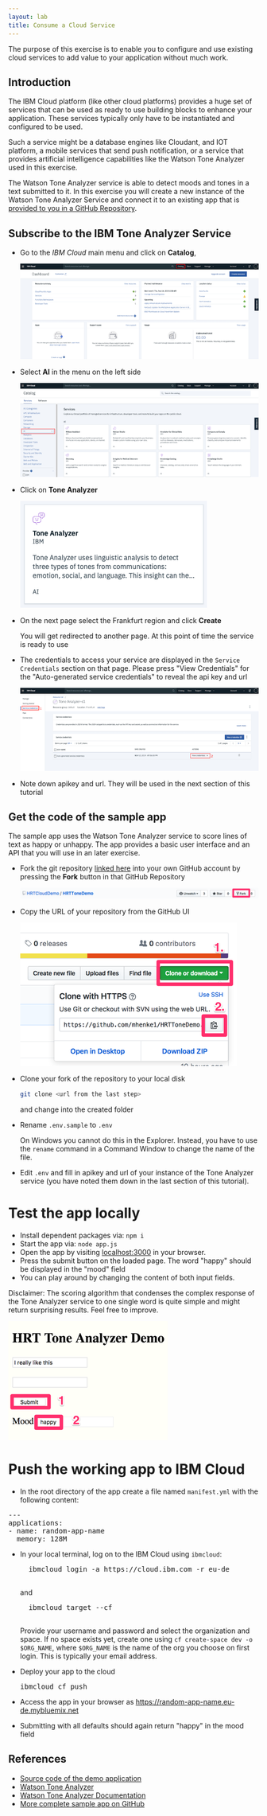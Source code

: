 ```yaml
---
layout: lab
title: Consume a Cloud Service
---
```


The purpose of this exercise is to enable you to configure and use existing cloud services to add value to your application without much work.

## Introduction

The IBM Cloud platform (like other cloud platforms) provides a huge set of services
that can be used as ready to use building blocks to enhance your application. These services typically only have to be instantiated and configured to be used.

Such a service might be a database engines like Cloudant, and IOT platform, a mobile services that send push notification, or a service that provides artificial intelligence capabilities like the Watson Tone Analyzer used in this exercise.

The Watson Tone Analyzer service is able to detect moods and tones in a text submitted to it. In this exercise you will create a new instance of the Watson Tone Analyzer Service and connect it to an existing app that is [provided to you in a GitHub Repository](https://github.com/HRTCloudDemo/HRTToneDemo).

## Subscribe to the IBM Tone Analyzer Service

- Go to the _IBM Cloud_ main menu and click on **Catalog**,

  ![catalog](catalog.png)

- Select **AI** in the menu on the left side

  ![Watson](watson.png)

- Click on **Tone Analyzer**

  ![Tone Analyzer](tone_tile.png)

- On the next page select the Frankfurt region and click **Create**

  You will get redirected to another page. At this point of time the service is ready to use

- The credentials to access your service are displayed in the `Service Credentials` section on that page. Please press "View Credentials" for the "Auto-generated service credentials" to reveal the api key and url

  ![Credentials](show_creds.png)

- Note down apikey and url. They will be used in the next section of this tutorial

## Get the code of the sample app

The sample app uses the Watson Tone Analyzer service to score lines of text as happy or unhappy.
The app provides a basic user interface and an API that you will use in an later exercise.

- Fork the git repository [linked here](https://github.com/HRTCloudDemo/HRTToneDemo) into your own GitHub account by pressing the **Fork** button in that GitHub Repository

  ![Fork the repo](fork.png)

- Copy the URL of your repository from the GitHub UI

  ![Copy the fork's URL](clone.png)

- Clone your fork of the repository to your local disk

  ```bash
  git clone <url from the last step>
  ```

  and change into the created folder

- Rename `.env.sample` to `.env`

  On Windows you cannot do this in the Explorer.
  Instead, you have to use the `rename` command in a Command Window to change the name of the file.

- Edit `.env` and fill in apikey and url of your instance of the Tone Analyzer service (you have noted them down in the last section of this tutorial).

# Test the app locally

- Install dependent packages via: `npm i`
- Start the app via: `node app.js`
- Open the app by visiting [localhost:3000](http://localhost:3000/) in your browser.
- Press the submit button on the loaded page. The word "happy" should be displayed in the "mood" field
- You can play around by changing the content of both input fields.

Disclaimer: The scoring algorithm that condenses the complex response of the Tone Analyzer service to one single word is quite simple and might return surprising results. Feel free to improve.

![Tone app](toneapp.png)

# Push the working app to IBM Cloud

- In the root directory of the app create a file named `manifest.yml` with the following content:

<pre>
---
applications:
- name: <span class="app_name"><span class="app_name">random-app-name</span></span>
  memory: 128M
</pre>


- In your local terminal, log on to the IBM Cloud using `ibmcloud`:

    <pre>
    ibmcloud login -a https://cloud.ibm.com -r eu-de
    </pre>
    and
    <pre>
    ibmcloud target --cf
    </pre>

    Provide your username and password and select the organization and space. If no space exists yet, create one using `cf create-space dev -o $ORG_NAME`, where `$ORG_NAME` is the name of the org you choose on first login. This is typically your email address.

- Deploy your app to the cloud

  <pre>
  ibmcloud cf push
  </pre>

- Access the app in your browser as <a href="#" class="app_name">https://<span class="app_name">random-app-name</span>.eu-de.mybluemix.net</a>

- Submitting with all defaults should again return "happy" in the mood field

## References

* [Source code of the demo application](https://github.com/HRTCloudDemo/HRTToneDemo)
* [Watson Tone Analyzer](https://www.ibm.com/watson/services/tone-analyzer/)
* [Watson Tone Analyzer Documentation](https://cloud.ibm.com/docs/services/tone-analyzer/index.html#about)
* [More complete sample app on GitHub](https://github.com/watson-developer-cloud/tone-analyzer-nodejs)
